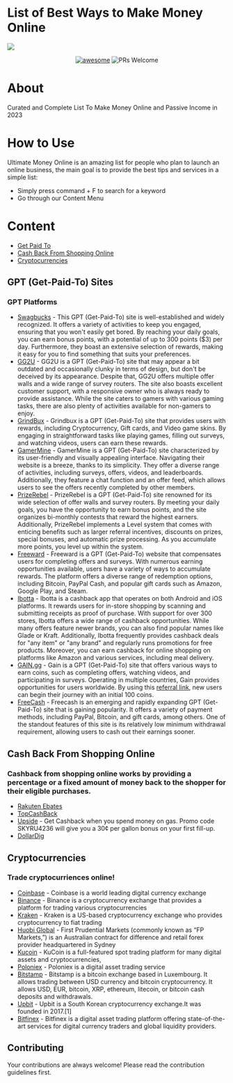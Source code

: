 # List of Best Ways to Make Money Online

[<img src="https://github.com/yourincomehome/awesome-passive-income/blob/init-project/your-income-at-home-logo.jpg?raw=true">](https://github.com/yourincomehome/awesome-passive-income)

<p align="center">
  <a href="https://github.com/sindresorhus/awesome"><img alt="awesome" src="https://cdn.rawgit.com/sindresorhus/awesome/d7305f38d29fed78fa85652e3a63e154dd8e8829/media/badge.svg" /></a>
  <img alt="PRs Welcome" src="https://img.shields.io/badge/PRs-welcome-brightgreen.svg" />
</p>

# About
Curated and Complete List To Make Money Online and Passive Income in 2023

# How to Use
Ultimate Money Online is an amazing list for people who plan to launch an online business, the main goal is to provide the best tips and services in a simple list:
- Simply press command + F to search for a keyword
- Go through our Content Menu

# Content
- [Get Paid To](#gpt-platforms)
- [Cash Back From Shopping Online](#cash-back-from-shopping-online)
- [Cryptocurrencies](#cryptocurrencies)


## GPT (Get-Paid-To) Sites
### GPT Platforms
- [Swagbucks](https://www.swagbucks.com/p/register?rb=9535278) - This GPT (Get-Paid-To) site is well-established and widely recognized. It offers a variety of activities to keep you engaged, ensuring that you won't easily get bored. By reaching your daily goals, you can earn bonus points, with a potential of up to 300 points ($3) per day. Furthermore, they boast an extensive selection of rewards, making it easy for you to find something that suits your preferences.
- [GG2U](https://premium.gg2u.org?referrer=ultimateogmoney) - GG2U is a GPT (Get-Paid-To) site that may appear a bit outdated and occasionally clunky in terms of design, but don't be deceived by its appearance. Despite that, GG2U offers multiple offer walls and a wide range of survey routers. The site also boasts excellent customer support, with a responsive owner who is always ready to provide assistance. While the site caters to gamers with various gaming tasks, there are also plenty of activities available for non-gamers to enjoy.
- [GrindBux](https://grindbux.com/ref/3a61def9956a) - Grindbux is a GPT (Get-Paid-To) site that provides users with rewards, including Cryptocurrency, Gift cards, and Video game skins. By engaging in straightforward tasks like playing games, filling out surveys, and watching videos, users can earn these rewards.
- [GamerMine](https://gamermine.com/r/shadowlem) - GamerMine is a GPT (Get-Paid-To) site characterized by its user-friendly and visually appealing interface. Navigating their website is a breeze, thanks to its simplicity. They offer a diverse range of activities, including surveys, offers, videos, and leaderboards. Additionally, they feature a chat function and an offer feed, which allows users to see the offers recently completed by other members.
- [PrizeRebel](https://www.prizerebel.com/index.php?r=14246968) - PrizeRebel is a GPT (Get-Paid-To) site renowned for its wide selection of offer walls and survey routers. By meeting your daily goals, you have the opportunity to earn bonus points, and the site organizes bi-monthly contests that reward the highest earners. Additionally, PrizeRebel implements a Level system that comes with enticing benefits such as larger referral incentives, discounts on prizes, special bonuses, and automatic prize processing. As you accumulate more points, you level up within the system.
- [Freeward](https://freeward.net?ref=llyi5) - Freeward is a GPT (Get-Paid-To) website that compensates users for completing offers and surveys. With numerous earning opportunities available, users have a variety of ways to accumulate rewards. The platform offers a diverse range of redemption options, including Bitcoin, PayPal Cash, and popular gift cards such as Amazon, Google Play, and Steam.
- [Ibotta](https://ibotta.onelink.me/iUfE/8cc13c64?friend_code=yjybcam) - Ibotta is a cashback app that operates on both Android and iOS platforms. It rewards users for in-store shopping by scanning and submitting receipts as proof of purchase. With support for over 300 stores, Ibotta offers a wide range of cashback opportunities. While many offers feature newer brands, you can also find popular names like Glade or Kraft. Additionally, Ibotta frequently provides cashback deals for "any item" or "any brand" and regularly runs promotions for free products. Moreover, you can earn cashback for online shopping on platforms like Amazon and various services, including meal delivery.
- [GAIN.gg](https://gain.gg/r/112146337475499812352) - Gain is a GPT (Get-Paid-To) site that offers various ways to earn coins, such as completing offers, watching videos, and participating in surveys. Operating in multiple countries, Gain provides opportunities for users worldwide. By using this [referral link](https://gain.gg/r/112146337475499812352), new users can begin their journey with an initial 100 coins.
- [FreeCash](https://freecash.com/r/f970325997) - Freecash is an emerging and rapidly expanding GPT (Get-Paid-To) site that is gaining popularity. It offers a variety of payment methods, including PayPal, Bitcoin, and gift cards, among others. One of the standout features of this site is its relatively low minimum withdrawal requirement, allowing users to cash out their earnings sooner.

## Cash Back From Shopping Online
### Cashback from shopping online works by providing a percentage or a fixed amount of money back to the shopper for their eligible purchases. 
- [Rakuten Ebates](https://www.rakuten.com/r/SHADOW10428)
- [TopCashBack](https://www.topcashback.com/ref/member537224129052)
- [Upside](https://www.upside.com/) - Get Cashback when you spend money on gas. Promo code SKYRU4236 will give you a 30¢ per gallon bonus on your first fill-up.
- [DollarDig](https://www.dollardig.com/?ref=1000031473)

## Cryptocurrencies
### Trade cryptocurriences online!

- [Coinbase](https://coinbase.com) - Coinbase is a world leading digital currency exchange
- [Binance](https://binance.com) - Binance is a cryptocurrency exchange that provides a platform for trading various cryptocurrencies
- [Kraken](https://www.kraken.com) - Kraken is a US-based cryptocurrency exchange who provides cryptocurrency to fiat trading
- [Huobi Global](https://www.huobi.com/) - First Prudential Markets (commonly known as “FP Markets,”) is an Australian contract for difference and retail forex provider headquartered in Sydney
- [Kucoin](https://www.kucoin.com) - KuCoin is a full-featured spot trading platform for many digital assets and cryptocurrencies,
- [Poloniex](https://poloniex.com) - Poloniex is a digital asset trading service
- [Bitstamp](https://www.bitstamp.net) - Bitstamp is a bitcoin exchange based in Luxembourg. It allows trading between USD currency and bitcoin cryptocurrency. It allows USD, EUR, bitcoin, XRP, ethereum, litecoin, or bitcoin cash deposits and withdrawals.
- [Upbit](https://upbit.com/) - Upbit is a South Korean cryptocurrency exchange.It was founded in 2017.[1]
- [Bitfinex](https://www.bitfinex.com) - Bitfinex is a digital asset trading platform offering state-of-the-art services for digital currency traders and global liquidity providers.

## Contributing

Your contributions are always welcome! Please read the contribution guidelines first.
